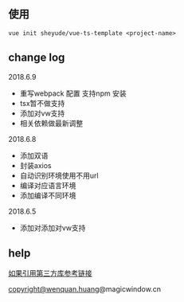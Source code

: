 
## 使用

```
vue init sheyude/vue-ts-template <project-name>
```



## change log

2018.6.9
- 重写webpack 配置 支持npm 安装
- tsx暂不做支持
- 添加对vw支持
- 相关依赖做最新调整

2018.6.8
- 添加双语
- 封装axios
- 自动识别环境使用不用url
- 编译对应语言环境
- 添加编译不同环境

2018.6.5
- 添加对添加对vw支持


## help

[如果引用第三方库参考链接](https://segmentfault.com/a/1190000012486378)

copyright@wenquan.huang@magicwindow.cn
